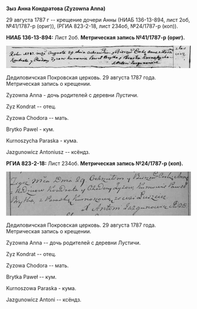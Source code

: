 **Зыз Анна Кондратова (Zyzowna Anna)**

29 августа 1787 г -- крещение дочери Анны (НИАБ 136-13-894, лист 2об,
№41/1787-р (ориг)), (РГИА 823-2-18, лист 234об, №24/1787-р (коп)).

**НИАБ 136-13-894:** Лист 2об. **Метрическая запись №41/1787-р (ориг).**

![](./media/5aac66261d337c7700b7657668a9624873edfa39.png)

Дедиловичская Покровская церковь. 29 августа 1787 года. Метрическая
запись о крещении.

Zyzowna Anna - дочь родителей с деревни Лустичи.

Zyz Kondrat -- отец.

Zyzowa Chodora -- мать.

Brytko Pawel - кум.

Kurnoszycha Paraska - кума.

Jazgunowicz Antoniusz -- ксёндз.

**РГИА 823-2-18:** Лист 234об. **Метрическая запись №24/1787-р (коп).**

![](./media/01502fa1da90f43321ba8d17b4bce86660df8a7a.png)

Дедиловичская Покровская церковь. 29 августа 1787 года. Метрическая
запись о крещении.

Zyzowna Anna -- дочь родителей с деревни Лустичи.

Zyz Kondrat -- отец.

Zyzowa Chodora -- мать.

Brytka Paweł -- кум.

Kurnoszowa Paraska - кума.

Jazgunowicz Antoni -- ксёндз.

